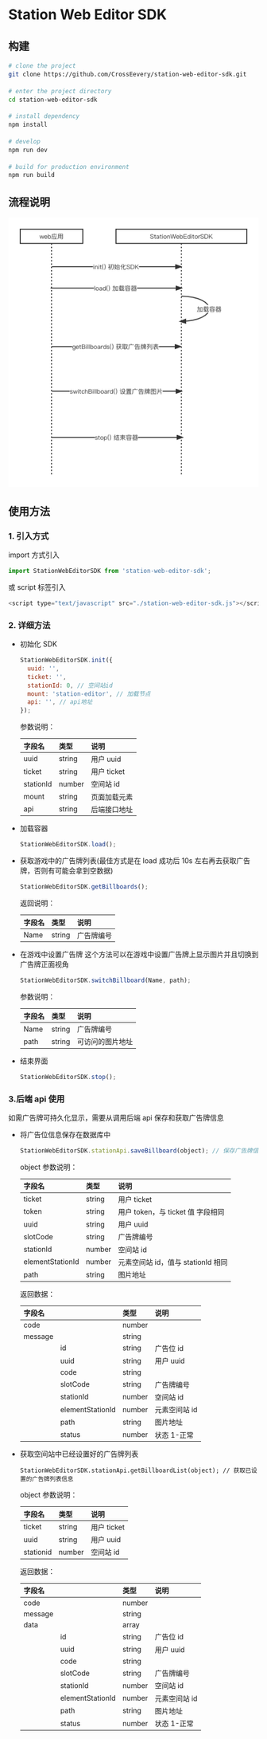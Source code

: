 # Station Web Editor SDK

## 构建

```bash
# clone the project
git clone https://github.com/CrossEevery/station-web-editor-sdk.git

# enter the project directory
cd station-web-editor-sdk

# install dependency
npm install

# develop
npm run dev

# build for production environment
npm run build
```

## 流程说明

![](public/timeline.png)

## 使用方法

### 1. 引入方式

import 方式引入

```javascript
import StationWebEditorSDK from 'station-web-editor-sdk';
```

或 script 标签引入

```javascript
<script type="text/javascript" src="./station-web-editor-sdk.js"></script>
```

### 2. 详细方法

- 初始化 SDK

  ```javascript
  StationWebEditorSDK.init({
    uuid: '',
    ticket: '',
    stationId: 0, // 空间站id
    mount: 'station-editor', // 加载节点
    api: '', // api地址
  });
  ```

  参数说明：

  | 字段名    | 类型   | 说明         |
  | --------- | ------ | ------------ |
  | uuid      | string | 用户 uuid    |
  | ticket    | string | 用户 ticket  |
  | stationId | number | 空间站 id    |
  | mount     | string | 页面加载元素 |
  | api       | string | 后端接口地址 |

- 加载容器

  ```javascript
  StationWebEditorSDK.load();
  ```

- 获取游戏中的广告牌列表(最佳方式是在 load 成功后 10s 左右再去获取广告牌，否则有可能会拿到空数据)

  ```javascript
  StationWebEditorSDK.getBillboards();
  ```

  返回说明：

  | 字段名 | 类型   | 说明       |
  | ------ | ------ | ---------- |
  | Name   | string | 广告牌编号 |

- 在游戏中设置广告牌
  这个方法可以在游戏中设置广告牌上显示图片并且切换到广告牌正面视角

  ```javascript
  StationWebEditorSDK.switchBillboard(Name, path);
  ```

  参数说明：

  | 字段名 | 类型   | 说明             |
  | ------ | ------ | ---------------- |
  | Name   | string | 广告牌编号       |
  | path   | string | 可访问的图片地址 |

- 结束界面

  ```javascript
  StationWebEditorSDK.stop();
  ```

### 3.后端 api 使用

如需广告牌可持久化显示，需要从调用后端 api 保存和获取广告牌信息

- 将广告位信息保存在数据库中

  ```javascript
  StationWebEditorSDK.stationApi.saveBillboard(object); // 保存广告牌信息
  ```

  object 参数说明：

  | 字段名           | 类型   | 说明                               |
  | ---------------- | ------ | ---------------------------------- |
  | ticket           | string | 用户 ticket                        |
  | token            | string | 用户 token，与 ticket 值 字段相同  |
  | uuid             | string | 用户 uuid                          |
  | slotCode         | string | 广告牌编号                         |
  | stationId        | number | 空间站 id                          |
  | elementStationId | number | 元素空间站 id，值与 stationId 相同 |
  | path             | string | 图片地址                           |

  返回数据：

  | 字段名  |                  | 类型   | 说明          |
  | ------- | ---------------- | ------ | ------------- |
  | code    |                  | number |
  | message |                  | string |
  |         | id               | string | 广告位 id     |
  |         | uuid             | string | 用户 uuid     |
  |         | code             | string |               |
  |         | slotCode         | string | 广告牌编号    |
  |         | stationId        | number | 空间站 id     |
  |         | elementStationId | number | 元素空间站 id |
  |         | path             | string | 图片地址      |
  |         | status           | number | 状态 1-正常   |

- 获取空间站中已经设置好的广告牌列表

  ```
  StationWebEditorSDK.stationApi.getBillboardList(object); // 获取已设置的广告牌列表信息
  ```

  object 参数说明：

  | 字段名    | 类型   | 说明        |
  | --------- | ------ | ----------- |
  | ticket    | string | 用户 ticket |
  | uuid      | string | 用户 uuid   |
  | stationid | number | 空间站 id   |

  返回数据：

  | 字段名  |                  | 类型   | 说明          |
  | ------- | ---------------- | ------ | ------------- |
  | code    |                  | number |
  | message |                  | string |
  | data    |                  | array  |
  |         | id               | string | 广告位 id     |
  |         | uuid             | string | 用户 uuid     |
  |         | code             | string |               |
  |         | slotCode         | string | 广告牌编号    |
  |         | stationId        | number | 空间站 id     |
  |         | elementStationId | number | 元素空间站 id |
  |         | path             | string | 图片地址      |
  |         | status           | number | 状态 1-正常   |
